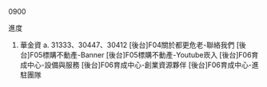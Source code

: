 0900

進度

1. 華金資
   a. 31333、30447、30412
   [後台]F04關於都更危老-聯絡我們
   [後台]F05標購不動產-Banner
   [後台]F05標購不動產-Youtube崁入
   [後台]F06育成中心-設備與服務
   [後台]F06育成中心-創業資源夥伴
   [後台]F06育成中心-進駐團隊
